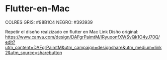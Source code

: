 # Flutter-en-Mac

COLRES
GRIS: #98B1C4
NEGRO: #393939

Repetir el diseño realzizado en flutter en Mac
Link Disño original: https://www.canva.com/design/DAFgrPaimtM/IRyuoonfXWSvQk1O4yJ70Q/edit?utm_content=DAFgrPaimtM&utm_campaign=designshare&utm_medium=link2&utm_source=sharebutton
